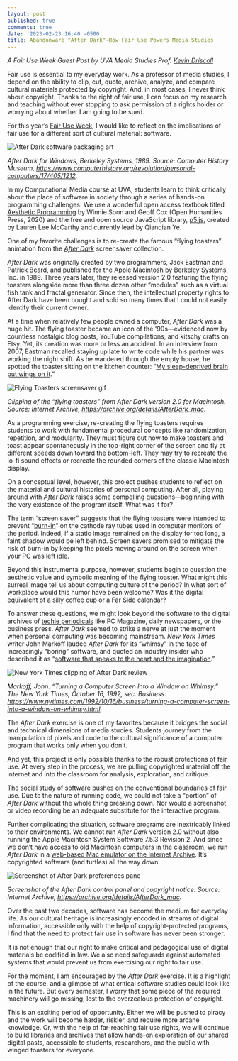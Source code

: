 ```yaml
---
layout: post
published: true
comments: true
date: '2023-02-23 16:40 -0500'
title: Abandonware "After Dark"—How Fair Use Powers Media Studies
---
```

*A Fair Use Week Guest Post by UVA Media Studies Prof. [Kevin Driscoll](https://kevindriscoll.info)*

Fair use is essential to my everyday work. As a professor of media studies, I depend on the ability to clip, cut, quote, archive, analyze, and compare cultural materials protected by copyright. And, in most cases, I never think about copyright. Thanks to the right of fair use, I can focus on my research and teaching without ever stopping to ask permission of a rights holder or worrying about whether I am going to be sued. 

For this year’s [Fair Use Week](https://www.fairuseweek.org/), I would like to reflect on the implications of fair use for a different sort of cultural material: software. 

![After Dark software packaging art]({{site.baseurl}}/images/01-After-Dark-Box-CHM-102642661-06-01.jpg)

*After Dark for Windows, Berkeley Systems, 1989. Source: Computer History Museum, https://www.computerhistory.org/revolution/personal-computers/17/405/1212.*


In my Computational Media course at UVA, students learn to think critically about the place of software in society through a series of hands-on programming challenges. We use a wonderful open access textbook titled [Aesthetic Programming](https://aesthetic-programming.net/) by Winnie Soon and Geoff Cox (Open Humanities Press, 2020) and the free and open source JavaScript library, [p5.js](https://p5js.org/), created by Lauren Lee McCarthy and currently lead by Qianqian Ye.
 
One of my favorite challenges is to re-create the famous “flying toasters” animation from the [_After Dark_](https://en.wikipedia.org/wiki/After_Dark_(software)) screensaver collection. 

*After Dark* was originally created by two programmers, Jack Eastman and Patrick Beard, and published for the Apple Macintosh by Berkeley Systems, Inc. in 1989. Three years later, they released version 2.0 featuring the flying toasters alongside more than three dozen other “modules” such as a virtual fish tank and fractal generator. Since then, the intellectual property rights to After Dark have been bought and sold so many times that I could not easily identify their current owner.

At a time when relatively few people owned a computer, _After Dark_ was a huge hit. The flying toaster became an icon of the '90s—evidenced now by countless nostalgic blog posts, YouTube compilations, and kitschy crafts on Etsy. Yet, its creation was more or less an accident. In an interview from 2007, Eastman recalled staying up late to write code while his partner was working the night shift. As he wandered through the empty house, he spotted the toaster sitting on the kitchen counter: “[My sleep-deprived brain put wings on it](https://lowendmac.com/2007/aggressively-stupid-the-story-behind-after-dark/).”

![Flying Toasters screensaver gif]({{site.baseurl}}/images/02-flying-toasters-640x480.gif)

*Clipping of the “flying toasters” from After Dark version 2.0 for Macintosh. Source: Internet Archive, https://archive.org/details/AfterDark_mac.*


As a programming exercise, re-creating the flying toasters requires students to work with fundamental procedural concepts like randomization, repetition, and modularity. They must figure out how to make toasters and toast appear spontaneously in the top-right corner of the screen and fly at different speeds down toward the bottom-left. They may try to recreate the lo-fi sound effects or recreate the rounded corners of the classic Macintosh display. 

On a conceptual level, however, this project pushes students to reflect on the material and cultural histories of personal computing. After all, playing around with _After Dark_ raises some compelling questions—beginning with the very existence of the program itself. What was it for?

The term “screen saver” suggests that the flying toasters were intended to prevent “[burn-in](https://en.wikipedia.org/wiki/Screen_burn-in)” on the cathode ray tubes used in computer monitors of the period. Indeed, if a static image remained on the display for too long, a faint shadow would be left behind. Screen savers promised to mitigate the risk of burn-in by keeping the pixels moving around on the screen when your PC was left idle.

Beyond this instrumental purpose, however, students begin to question the aesthetic value and symbolic meaning of the flying toaster. What might this surreal image tell us about computing culture of the period? In what sort of workplace would this humor have been welcome? Was it the digital equivalent of a silly coffee cup or a Far Side calendar?  

To answer these questions, we might look beyond the software to the digital archives of [techie periodicals](https://www.google.com/search?q=%22berkeley+systems%22+%22after+dark%22&tbm=bks&tbs=bkt%3Am%2Cbkms%3A1168684103302644829) like PC Magazine, daily newspapers, or the business press. *After Dark* seemed to strike a nerve at just the moment when personal computing was becoming mainstream. *New York Times* writer John Markoff lauded *After Dark* for its “whimsy” in the face of increasingly “boring” software, and quoted an industry insider who described it as “[software that speaks to the heart and the imagination](https://www.nytimes.com/1992/10/16/business/turning-a-computer-screen-into-a-window-on-whimsy.html).”

![New York Times clipping of After Dark review]({{site.baseurl}}/images/03-Whimsy-NYT-1992-10-16.png)

*Markoff, John. “Turning a Computer Screen Into a Window on Whimsy.” The New York Times, October 16, 1992, sec. Business. https://www.nytimes.com/1992/10/16/business/turning-a-computer-screen-into-a-window-on-whimsy.html.*

The *After Dark* exercise is one of my favorites because it bridges the social and technical dimensions of media studies. Students journey from the manipulation of pixels and code to the cultural significance of a computer program that works only when you don’t.

And yet, this project is only possible thanks to the robust protections of fair use. At every step in the process, we are pulling copyrighted material off the internet and into the classroom for analysis, exploration, and critique. 

The social study of software pushes on the conventional boundaries of fair use. Due to the nature of running code, we could not take a “portion” of *After Dark* without the whole thing breaking down. Nor would a screenshot or video recording be an adequate substitute for the interactive program. 

Further complicating the situation, software programs are inextricably linked to their environments. We cannot run _After Dark_ version 2.0 without also running the Apple Macintosh System Software 7.5.3 Revision 2. And since we don’t have access to old Macintosh computers in the classroom, we run *After Dark* in a [web-based Mac emulator on the Internet Archive](http://blog.archive.org/2017/04/16/early-macintosh-emulation-comes-to-the-archive/). It’s copyrighted software (and turtles) all the way down.
 
![Screenshot of After Dark preferences pane]({{site.baseurl}}/images/04-After-Dark-Screenshot-2023-02-22.png)

*Screenshot of the After Dark control panel and copyright notice. Source: Internet Archive, https://archive.org/details/AfterDark_mac.*

Over the past two decades, software has become the medium for everyday life. As our cultural heritage is increasingly encoded in streams of digital information, accessible only with the help of copyright-protected programs, I find that the need to protect fair use in software has never been stronger.
 
It is not enough that our right to make critical and pedagogical use of digital materials be codified in law. We also need safeguards against automated systems that would prevent us from exercising our right to fair use. 

For the moment, I am encouraged by the _After Dark_ exercise. It is a highlight of the course, and a glimpse of what critical software studies could look like in the future. But every semester, I worry that some piece of the required machinery will go missing, lost to the overzealous protection of copyright.

This is an exciting period of opportunity. Either we will be pushed to piracy and the work will become harder, riskier, and require more arcane knowledge. Or, with the help of far-reaching fair use rights, we will continue to build libraries and archives that allow hands-on exploration of our shared digital pasts, accessible to students, researchers, and the public with winged toasters for everyone.
